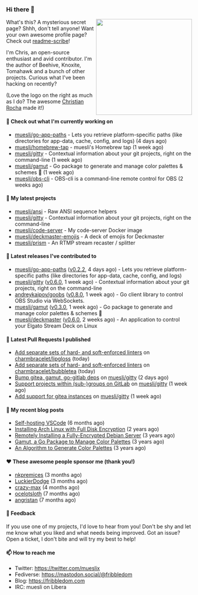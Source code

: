 ### Hi there 👋

<img align="right" src="https://raw.githubusercontent.com/muesli/muesli/master/assets/termenv.png" width="260">

What's this? A mysterious secret page? Shhh, don't tell anyone!
Want your own awesome profile page? Check out [readme-scribe](https://github.com/muesli/readme-scribe)!

I'm Chris, an open-source enthusiast and avid contributor. I'm the author of Beehive, Knoxite, Tomahawk and a bunch
of other projects. Curious what I've been hacking on recently?

(Love the logo on the right as much as I do? The awesome [Christian Rocha](https://github.com/meowgorithm/) made it!)

#### 👷 Check out what I'm currently working on

- [muesli/go-app-paths](https://github.com/muesli/go-app-paths) - Lets you retrieve platform-specific paths (like directories for app-data, cache, config, and logs) (4 days ago)
- [muesli/homebrew-tap](https://github.com/muesli/homebrew-tap) - muesli&#39;s Homebrew tap (1 week ago)
- [muesli/gitty](https://github.com/muesli/gitty) - Contextual information about your git projects, right on the command-line (1 week ago)
- [muesli/gamut](https://github.com/muesli/gamut) - Go package to generate and manage color palettes &amp; schemes 🎨 (1 week ago)
- [muesli/obs-cli](https://github.com/muesli/obs-cli) - OBS-cli is a command-line remote control for OBS (2 weeks ago)

#### 🌱 My latest projects

- [muesli/ansi](https://github.com/muesli/ansi) - Raw ANSI sequence helpers
- [muesli/gitty](https://github.com/muesli/gitty) - Contextual information about your git projects, right on the command-line
- [muesli/code-server](https://github.com/muesli/code-server) - My code-server Docker image
- [muesli/deckmaster-emojis](https://github.com/muesli/deckmaster-emojis) - A deck of emojis for Deckmaster
- [muesli/prism](https://github.com/muesli/prism) - An RTMP stream recaster / splitter

#### 🔭 Latest releases I've contributed to

- [muesli/go-app-paths](https://github.com/muesli/go-app-paths) ([v0.2.2](https://github.com/muesli/go-app-paths/releases/tag/v0.2.2), 4 days ago) - Lets you retrieve platform-specific paths (like directories for app-data, cache, config, and logs)
- [muesli/gitty](https://github.com/muesli/gitty) ([v0.6.0](https://github.com/muesli/gitty/releases/tag/v0.6.0), 1 week ago) - Contextual information about your git projects, right on the command-line
- [andreykaipov/goobs](https://github.com/andreykaipov/goobs) ([v0.8.0](https://github.com/andreykaipov/goobs/releases/tag/v0.8.0), 1 week ago) - Go client library to control OBS Studio via WebSockets.
- [muesli/gamut](https://github.com/muesli/gamut) ([v0.3.0](https://github.com/muesli/gamut/releases/tag/v0.3.0), 1 week ago) - Go package to generate and manage color palettes &amp; schemes 🎨
- [muesli/deckmaster](https://github.com/muesli/deckmaster) ([v0.6.0](https://github.com/muesli/deckmaster/releases/tag/v0.6.0), 2 weeks ago) - An application to control your Elgato Stream Deck on Linux

#### 🔨 Latest Pull Requests I published

- [Add separate sets of hard- and soft-enforced linters](https://github.com/charmbracelet/lipgloss/pull/54) on [charmbracelet/lipgloss](https://github.com/charmbracelet/lipgloss) (today)
- [Add separate sets of hard- and soft-enforced linters](https://github.com/charmbracelet/bubbletea/pull/182) on [charmbracelet/bubbletea](https://github.com/charmbracelet/bubbletea) (today)
- [Bump gitea, gamut, go-gitlab deps](https://github.com/muesli/gitty/pull/35) on [muesli/gitty](https://github.com/muesli/gitty) (2 days ago)
- [Support projects within (sub-)groups on GitLab](https://github.com/muesli/gitty/pull/31) on [muesli/gitty](https://github.com/muesli/gitty) (1 week ago)
- [Add support for gitea instances](https://github.com/muesli/gitty/pull/27) on [muesli/gitty](https://github.com/muesli/gitty) (1 week ago)

#### 📜 My recent blog posts

- [Self-hosting VSCode](https://fribbledom.com/posts/selfhosting-vscode/) (6 months ago)
- [Installing Arch Linux with Full Disk Encryption](https://fribbledom.com/posts/encrypted-arch-install/) (2 years ago)
- [Remotely Installing a Fully-Encrypted Debian Server](https://fribbledom.com/posts/encrypted-remote-debian-install/) (3 years ago)
- [Gamut, a Go Package to Manage Color Palettes](https://fribbledom.com/posts/gamut-package-to-handle-color-palettes/) (3 years ago)
- [An Algorithm to Generate Color Palettes](https://fribbledom.com/posts/an-algorithm-to-generate-color-palettes/) (3 years ago)

#### ❤️ These awesome people sponsor me (thank you!)

- [nkpremices](https://github.com/nkpremices) (3 months ago)
- [LuckierDodge](https://github.com/LuckierDodge) (3 months ago)
- [crazy-max](https://github.com/crazy-max) (4 months ago)
- [ocelotsloth](https://github.com/ocelotsloth) (7 months ago)
- [angristan](https://github.com/angristan) (7 months ago)

#### 💬 Feedback

If you use one of my projects, I'd love to hear from you! Don't be shy and let me know what you liked
and what needs being improved. Got an issue? Open a ticket, I don't bite and will try my best to help!

#### 📫 How to reach me

- Twitter: https://twitter.com/mueslix
- Fediverse: https://mastodon.social/@fribbledom
- Blog: https://fribbledom.com
- IRC: muesli on Libera
